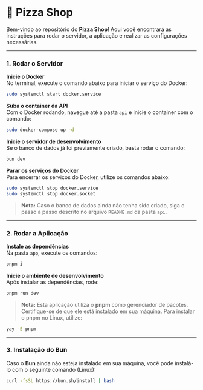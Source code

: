 # 🍕 Pizza Shop

Bem-vindo ao repositório do **Pizza Shop**! Aqui você encontrará as instruções para rodar o servidor, a aplicação e realizar as configurações necessárias.

---

### 1. Rodar o Servidor
**Inicie o Docker**  
No terminal, execute o comando abaixo para iniciar o serviço do Docker:
```bash
sudo systemctl start docker.service
```

**Suba o container da API**  
Com o Docker rodando, navegue até a pasta `api` e inicie o container com o comando:
```bash
sudo docker-compose up -d
```

**Inicie o servidor de desenvolvimento**  
Se o banco de dados já foi previamente criado, basta rodar o comando:
```bash
bun dev
```

 **Parar os serviços do Docker**  
Para encerrar os serviços do Docker, utilize os comandos abaixo:
```bash
sudo systemctl stop docker.service
sudo systemctl stop docker.socket
```

> **Nota:** Caso o banco de dados ainda não tenha sido criado, siga o passo a passo descrito no arquivo `README.md` da pasta `api`.

---

### 2. Rodar a Aplicação

**Instale as dependências**  
Na pasta `app`, execute os comandos:
```bash
pnpm i
```

**Inicie o ambiente de desenvolvimento**  
Após instalar as dependências, rode:
```bash
pnpm run dev
```


> **Nota:** Esta aplicação utiliza o **pnpm** como gerenciador de pacotes. Certifique-se de que ele está instalado em sua máquina. Para instalar o pnpm no Linux, utilize:
    
```bash
yay -S pnpm
```

---

### 3. Instalação do Bun

Caso o **Bun** ainda não esteja instalado em sua máquina, você pode instalá-lo com o seguinte comando (Linux):
```bash
curl -fsSL https://bun.sh/install | bash
```

